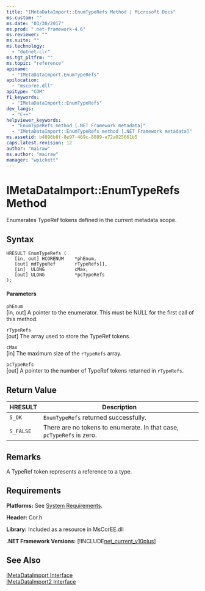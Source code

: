 ```yaml
---
title: "IMetaDataImport::EnumTypeRefs Method | Microsoft Docs"
ms.custom: ""
ms.date: "03/30/2017"
ms.prod: ".net-framework-4.6"
ms.reviewer: ""
ms.suite: ""
ms.technology: 
  - "dotnet-clr"
ms.tgt_pltfrm: ""
ms.topic: "reference"
apiname: 
  - "IMetaDataImport.EnumTypeRefs"
apilocation: 
  - "mscoree.dll"
apitype: "COM"
f1_keywords: 
  - "IMetaDataImport::EnumTypeRefs"
dev_langs: 
  - "C++"
helpviewer_keywords: 
  - "EnumTypeRefs method [.NET Framework metadata]"
  - "IMetaDataImport::EnumTypeRefs method [.NET Framework metadata]"
ms.assetid: b4896b8f-8e97-469c-8089-e72a025661b5
caps.latest.revision: 12
author: "mairaw"
ms.author: "mairaw"
manager: "wpickett"
---
```

# IMetaDataImport::EnumTypeRefs Method
Enumerates TypeRef tokens defined in the current metadata scope.  
  
## Syntax  
  
```  
HRESULT EnumTypeRefs (  
   [in, out] HCORENUM    *phEnum,   
   [out] mdTypeRef       rTypeRefs[],  
   [in]  ULONG           cMax,   
   [out] ULONG           *pcTypeRefs  
);  
```  
  
#### Parameters  
 `phEnum`  
 [in, out] A pointer to the enumerator. This must be NULL for the first call of this method.  
  
 `rTypeRefs`  
 [out] The array used to store the TypeRef tokens.  
  
 `cMax`  
 [in] The maximum size of the `rTypeRefs` array.  
  
 `pcTypeRefs`  
 [out] A pointer to the number of TypeRef tokens returned in `rTypeRefs`.  
  
## Return Value  
  
|HRESULT|Description|  
|-------------|-----------------|  
|`S_OK`|`EnumTypeRefs` returned successfully.|  
|`S_FALSE`|There are no tokens to enumerate. In that case, `pcTypeRefs` is zero.|  
  
## Remarks  
 A TypeRef token represents a reference to a type.  
  
## Requirements  
 **Platforms:** See [System Requirements](../../../../docs/framework/getting-started/system-requirements.md).  
  
 **Header:** Cor.h  
  
 **Library:** Included as a resource in MsCorEE.dll  
  
 **.NET Framework Versions:** [!INCLUDE[net_current_v10plus](../../../../includes/net-current-v10plus-md.md)]  
  
## See Also  
 [IMetaDataImport Interface](../../../../docs/framework/unmanaged-api/metadata/imetadataimport-interface.md)   
 [IMetaDataImport2 Interface](../../../../docs/framework/unmanaged-api/metadata/imetadataimport2-interface.md)